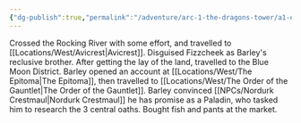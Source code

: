 ```yaml
---
{"dg-publish":true,"permalink":"/adventure/arc-1-the-dragons-tower/a1-e2/"}
---
```


Crossed the Rocking River with some effort, and travelled to [[Locations/West/Avicrest\|Avicrest]]. Disguised Fizzcheek as Barley's reclusive brother. After getting the lay of the land, travelled to the Blue Moon District. Barley opened an account at [[Locations/West/The Epitoma\|The Epitoma]], then travelled to [[Locations/West/The Order of the Gauntlet\|The Order of the Gauntlet]]. Barley convinced [[NPCs/Nordurk Crestmaul\|Nordurk Crestmaul]] he has promise as a Paladin, who tasked him to research the 3 central oaths. Bought fish and pants at the market.